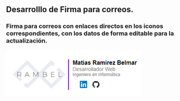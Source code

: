 ## Desarrolllo de Firma para correos.

### Firma para correos con enlaces directos en los iconos correspondientes, con los datos de forma editable para la actualización.

![Texto alternativo](./img/firma1.png)
